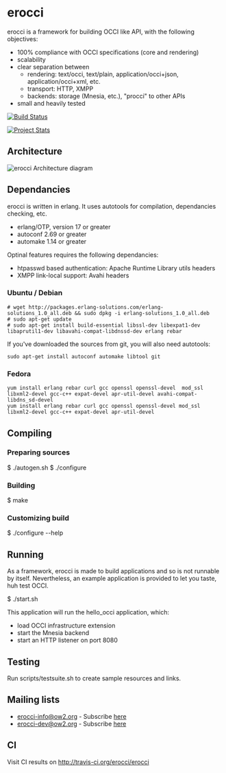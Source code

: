 # erocci

erocci is a framework for building OCCI like API, with the following objectives:
* 100% compliance with OCCI specifications (core and rendering)
* scalability
* clear separation between 
  * rendering: text/occi, text/plain, application/occi+json, application/occi+xml, etc.
  * transport: HTTP, XMPP
  * backends: storage (Mnesia, etc.), "procci" to other APIs
* small and heavily tested

[![Build Status](https://travis-ci.org/erocci/erocci.svg?branch=master)](https://travis-ci.org/erocci/erocci)

[![Project Stats](https://www.openhub.net/p/erocci/widgets/project_thin_badge.gif)](https://www.openhub.net/p/erocci)

## Architecture

<img src="https://raw.github.com/jeanparpaillon/erocci/master/doc/erocci.png" alt="erocci Architecture diagram" />

## Dependancies

erocci is written in erlang.
It uses autotools for compilation, dependancies checking, etc.

* erlang/OTP, version 17 or greater
* autoconf 2.69 or greater
* automake 1.14 or greater

Optinal features requires the following dependancies:
* htpasswd based authentication: Apache Runtime Library utils headers
* XMPP link-local support: Avahi headers

### Ubuntu / Debian

```
# wget http://packages.erlang-solutions.com/erlang-solutions_1.0_all.deb && sudo dpkg -i erlang-solutions_1.0_all.deb
# sudo apt-get update
# sudo apt-get install build-essential libssl-dev libexpat1-dev libaprutil1-dev libavahi-compat-libdnssd-dev erlang rebar
```

If you've downloaded the sources from git, you will also need autotools:
```
sudo apt-get install autoconf automake libtool git
```

### Fedora

```
yum install erlang rebar curl gcc openssl openssl-devel  mod_ssl libxml2-devel gcc-c++ expat-devel apr-util-devel avahi-compat-libdns_sd-devel
yum install erlang rebar curl gcc openssl openssl-devel mod_ssl libxml2-devel gcc-c++ expat-devel apr-util-devel
```

## Compiling

### Preparing sources

$ ./autogen.sh
$ ./configure 

### Building

$ make

### Customizing build

$ ./configure --help

## Running

As a framework, erocci is made to build applications and so is not
runnable by itself. Nevertheless, an example application is provided
to let you taste, huh test OCCI.

$ ./start.sh

This application will run the hello_occi application, which:
* load OCCI infrastructure extension
* start the Mnesia backend
* start an HTTP listener on port 8080

## Testing

Run scripts/testsuite.sh to create sample resources and links.

## Mailing lists

* [erocci-info@ow2.org](mailto:erocci-info@ow2.org) - Subscribe [here](http://forge.ow2.org/mail/?group_id=429)
* [erocci-dev@ow2.org](mailto:erocci-dev@ow2.org) - Subscribe [here](http://forge.ow2.org/mail/?group_id=429)

## CI

Visit CI results on http://travis-ci.org/erocci/erocci
